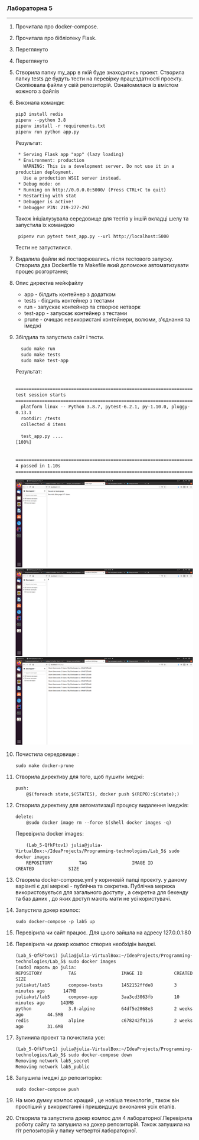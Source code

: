 
###  Лабораторна 5
***

1) Прочитала про docker-compose.
2) Прочитала про бібліотеку Flask. 
3) Переглянуто
4) Переглянуто
5) Створила папку my_app в якій буде знаходитись проект. 
Створила папку tests де будуть тести на перевірку працездатності 
проекту. Скопіювала файли у свій репозиторій. Ознайомилася із вмістом 
кожного з файлів
6)  Виконала команди:  

        pip3 install redis
        pipenv --python 3.8
        pipenv install -r requirements.txt
        pipenv run python app.py
     Результат:
     
         * Serving Flask app "app" (lazy loading)
         * Environment: production
           WARNING: This is a development server. Do not use it in a production deployment.
           Use a production WSGI server instead.
         * Debug mode: on
         * Running on http://0.0.0.0:5000/ (Press CTRL+C to quit)
         * Restarting with stat
         * Debugger is active!
         * Debugger PIN: 219-277-297  
    Також ініціалузувала середовище для 
    тестів у іншій вкладці шелу та запустила їх командою  
    
         pipenv run pytest test_app.py --url http://localhost:5000
    Тести не запустилися.  
7) Видалила файли які постворювались після тестового запуску. 
 Створила два Dockerfile та Makefile який допоможе автоматизувати процес розгортання;  
8) Опис директив мейкфайлу
   * app - білдить контейнер з додатком
   * tests - білдить контейнер з тестами
   * run - запускає контейнер та створює нетворк
   * test-app - запускає контейнер з тестами
   * prune - очищає невикористані контейнери, волюми, з'єднання та імеджі   
9) Збілдила та запустила сайт і тести.

         sudo make run
         sudo make tests
         sudo make test-app
   Результат:      
         
         ===================================================================================================== test session starts =====================================================================================================
         platform linux -- Python 3.8.7, pytest-6.2.1, py-1.10.0, pluggy-0.13.1
         rootdir: /tests
         collected 4 items                                                                                                                                                                                                             
         
         test_app.py ....                                                                                                                                                                                                        [100%]
         
         ====================================================================================================== 4 passed in 1.10s ======================================================================================================
   ![alt text](https://raw.githubusercontent.com/JuliaKut/Programming-technologies/main/Lab_5/screenshots/1.png)
   ![alt text](https://raw.githubusercontent.com/JuliaKut/Programming-technologies/main/Lab_5/screenshots/2.png)
   ![alt text](https://raw.githubusercontent.com/JuliaKut/Programming-technologies/main/Lab_5/screenshots/3.png)
10) Почистила середовище :

        sudo make docker-prune
11) Створила директиву для того, щоб пушити імеджі:

        push:
        	@$(foreach state,$(STATES), docker push $(REPO):$(state);)
12) Створила директиву для автоматизації процесу видалення імеджів: 

        delete:
        	@sudo docker image rm --force $(shell docker images -q)
    Перевірила docker images:
    
            (Lab_5-QfkFtov1) julia@julia-VirtualBox:~/IdeaProjects/Programming-technologies/Lab_5$ sudo docker images
            REPOSITORY          TAG                 IMAGE ID            CREATED             SIZE
	
13) Створила docker-compose.yml у кориневій папці проекту. у даному варіанті є дві мережі - публічна та секретна.
Публічна мережа використовується  для загального доступу , а секретна для бекенду та баз даних , до яких 
доступ мають мати не усі користувачі.       	        	
14) Запустила докер компос:  

        sudo docker-compose -p lab5 up  
15) Перевірила чи сайт працює. Для цього зайшла на адресу 127.0.0.1:80  
16) Перевірила чи докер компос створив необхідін імеджі.

        (Lab_5-QfkFtov1) julia@julia-VirtualBox:~/IdeaProjects/Programming-technologies/Lab_5$ sudo docker images
        [sudo] пароль до julia: 
        REPOSITORY          TAG                 IMAGE ID            CREATED             SIZE
        juliakut/lab5       compose-tests       1452152ffde8        3 minutes ago       147MB
        juliakut/lab5       compose-app         3aa3cd3063fb        10 minutes ago      143MB
        python              3.8-alpine          64df5e2068e3        2 weeks ago         44.5MB
        redis               alpine              c678242f9116        2 weeks ago         31.6MB
17) Зупинила проект та почистила усе:

        (Lab_5-QfkFtov1) julia@julia-VirtualBox:~/IdeaProjects/Programming-technologies/Lab_5$ sudo docker-compose down
        Removing network lab5_secret
        Removing network lab5_public
18) Запушила імеджі до репозиторію:

        sudo docker-compose push
19) На мою думку компос кращий , це новіша технологія , також він простіший у використанні і пришвидшує
виконання усіх етапів.       
20) Створила та запустила докер компос для 4 лабораторної.Перевірила роботу сайту та запушила на докер репозиторій.
Також запушила на гіт репозиторій у папку четвертої лабораторної.
     	         	        